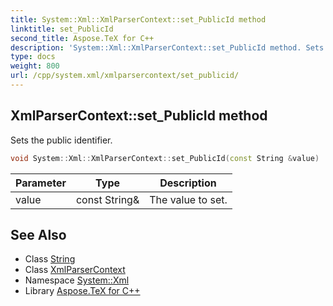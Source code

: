 ```yaml
---
title: System::Xml::XmlParserContext::set_PublicId method
linktitle: set_PublicId
second_title: Aspose.TeX for C++
description: 'System::Xml::XmlParserContext::set_PublicId method. Sets the public identifier in C++.'
type: docs
weight: 800
url: /cpp/system.xml/xmlparsercontext/set_publicid/
---
```

## XmlParserContext::set_PublicId method


Sets the public identifier.

```cpp
void System::Xml::XmlParserContext::set_PublicId(const String &value)
```


| Parameter | Type | Description |
| --- | --- | --- |
| value | const String\& | The value to set. |

## See Also

* Class [String](../../../system/string/)
* Class [XmlParserContext](../)
* Namespace [System::Xml](../../)
* Library [Aspose.TeX for C++](../../../)
